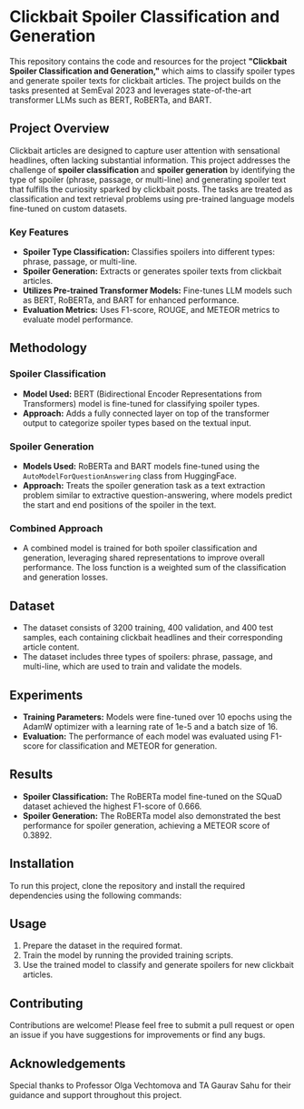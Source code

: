 # Clickbait Spoiler Classification and Generation

This repository contains the code and resources for the project **"Clickbait Spoiler Classification and Generation,"** which aims to classify spoiler types and generate spoiler texts for clickbait articles. The project builds on the tasks presented at SemEval 2023 and leverages state-of-the-art transformer LLMs such as BERT, RoBERTa, and BART.

## Project Overview

Clickbait articles are designed to capture user attention with sensational headlines, often lacking substantial information. This project addresses the challenge of **spoiler classification** and **spoiler generation** by identifying the type of spoiler (phrase, passage, or multi-line) and generating spoiler text that fulfills the curiosity sparked by clickbait posts. The tasks are treated as classification and text retrieval problems using pre-trained language models fine-tuned on custom datasets.

### Key Features

- **Spoiler Type Classification:** Classifies spoilers into different types: phrase, passage, or multi-line.
- **Spoiler Generation:** Extracts or generates spoiler texts from clickbait articles.
- **Utilizes Pre-trained Transformer Models:** Fine-tunes LLM models such as BERT, RoBERTa, and BART for enhanced performance.
- **Evaluation Metrics:** Uses F1-score, ROUGE, and METEOR metrics to evaluate model performance.

## Methodology

### Spoiler Classification

- **Model Used:** BERT (Bidirectional Encoder Representations from Transformers) model is fine-tuned for classifying spoiler types.
- **Approach:** Adds a fully connected layer on top of the transformer output to categorize spoiler types based on the textual input.

### Spoiler Generation

- **Models Used:** RoBERTa and BART models fine-tuned using the `AutoModelForQuestionAnswering` class from HuggingFace.
- **Approach:** Treats the spoiler generation task as a text extraction problem similar to extractive question-answering, where models predict the start and end positions of the spoiler in the text.

### Combined Approach

- A combined model is trained for both spoiler classification and generation, leveraging shared representations to improve overall performance. The loss function is a weighted sum of the classification and generation losses.

## Dataset

- The dataset consists of 3200 training, 400 validation, and 400 test samples, each containing clickbait headlines and their corresponding article content.
- The dataset includes three types of spoilers: phrase, passage, and multi-line, which are used to train and validate the models.

## Experiments

- **Training Parameters:** Models were fine-tuned over 10 epochs using the AdamW optimizer with a learning rate of 1e-5 and a batch size of 16.
- **Evaluation:** The performance of each model was evaluated using F1-score for classification and METEOR for generation.

## Results

- **Spoiler Classification:** The RoBERTa model fine-tuned on the SQuaD dataset achieved the highest F1-score of 0.666.
- **Spoiler Generation:** The RoBERTa model also demonstrated the best performance for spoiler generation, achieving a METEOR score of 0.3892.

## Installation

To run this project, clone the repository and install the required dependencies using the following commands:

## Usage

1. Prepare the dataset in the required format.
2. Train the model by running the provided training scripts.
3. Use the trained model to classify and generate spoilers for new clickbait articles.

## Contributing

Contributions are welcome! Please feel free to submit a pull request or open an issue if you have suggestions for improvements or find any bugs.

## Acknowledgements

Special thanks to Professor Olga Vechtomova and TA Gaurav Sahu for their guidance and support throughout this project.
